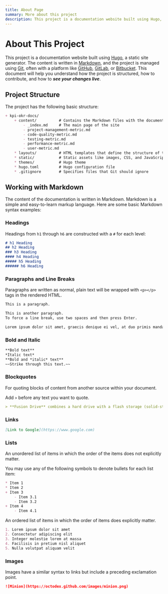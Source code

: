 ```yaml
---
title: About Page
summary: More about this project
description: This project is a documentation website built using Hugo, a static site generator. The content is written in Markdown, and the project is managed using Git, often with a platform like GitHub, GitLab, or Bitbucket. This document will help you understand how the project is structured, how to contribute, and how to see your changes live.
---
```

# About This Project

This project is a documentation website built using [Hugo](https://gohugo.io/), a static site generator. The content is written in [Markdown](https://www.markdownguide.org/), and the project is managed using [Git](https://git-scm.com/), often with a platform like [GitHub](https://github.com/), [GitLab](https://about.gitlab.com/), or [Bitbucket](https://bitbucket.org/). This document will help you understand how the project is structured, how to contribute, and how to ***see your changes live***.

## Project Structure

The project has the following basic structure:

```markdown
+ kpi-okr-docs/
    + content/          # Contains the Markdown files with the documentation content
        - _index.md     # The main page of the site
        - project-management-metric.md
        - code-quality-metric.md
        - testing-metric.md
        - performance-metric.md
        - user-metric.md
    * layouts/          # HTML templates that define the structure of the pages
    * static/           # Static assets like images, CSS, and JavaScript
    * themes/           # Hugo theme
    * hugo.toml         # Hugo configuration file
    * .gitignore        # Specifies files that Git should ignore
```

## Working with Markdown

The content of the documentation is written in Markdown. Markdown is a simple and easy-to-learn markup language. Here are some basic Markdown syntax examples:

### Headings

Headings from `h1` through `h6` are constructed with a `#` for each level:

```markdown
# h1 Heading
## h2 Heading
### h3 Heading
#### h4 Heading
##### h5 Heading
###### h6 Heading
```

### Paragraphs and Line Breaks

Paragraphs are written as normal, plain text will be wrapped with `<p></p>` tags in the rendered HTML.


```markdown
This is a paragraph.

This is another paragraph.
To force a line break, use two spaces and then press Enter.

Lorem ipsum dolor sit amet, graecis denique ei vel, at duo primis mandamus. Et legere ocurreret pri, animal tacimates complectitur ad cum. Cu eum inermis inimicus efficiendi. Labore officiis his ex, soluta officiis concludaturque ei qui, vide sensibus vim ad.
```

### Bold and Italic

```markdown
**Bold text**
*Italic text*
**Bold and *italic* text**
~~Strike through this text.~~
```

### Blockquotes

For quoting blocks of content from another source within your document.

Add `>` before any text you want to quote.

```markdown
> **Fusion Drive** combines a hard drive with a flash storage (solid-state drive) and presents it as a single logical volume with the space of both drives combined.
```

### Links

```markdown
[Link to Google](https://www.google.com)
```

### Lists

An unordered list of items in which the order of the items does not explicitly matter.

You may use any of the following symbols to denote bullets for each list item:

```markdown
* Item 1
* Item 2
+ Item 3
    - Item 3.1
    - Item 3.2
+ Item 4
    - Item 4.1
```

An ordered list of items in which the order of items does explicitly matter.

```markdown
1. Lorem ipsum dolor sit amet
2. Consectetur adipiscing elit
3. Integer molestie lorem at massa
4. Facilisis in pretium nisl aliquet
5. Nulla volutpat aliquam velit
```

### Images

Images have a similar syntax to links but include a preceding exclamation point.

```markdown
![Minion](https://octodex.github.com/images/minion.png)
```
